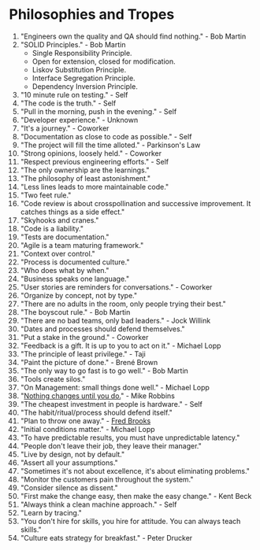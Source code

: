 # Philosophies and Tropes

1. "Engineers own the quality and QA should find nothing." - Bob Martin
2. "SOLID Principles." - Bob Martin
    - Single Responsibility Principle.
    - Open for extension, closed for modification.
    - Liskov Substitution Principle.
    - Interface Segregation Principle.
    - Dependency Inversion Principle.
3. "10 minute rule on testing." - Self
4. "The code is the truth." - Self
5. "Pull in the morning, push in the evening." - Self
6. "Developer experience." - Unknown
7. "It's a journey." - Coworker
8. "Documentation as close to code as possible." - Self
9. "The project will fill the time alloted." - Parkinson's Law
10. "Strong opinions, loosely held." - Coworker
11. "Respect previous engineering efforts." - Self
12. "The only ownership are the learnings."
13. "The philosophy of least astonishment."
14. "Less lines leads to more maintainable code."
15. "Two feet rule."
16. "Code review is about crosspollination and successive improvement. It catches things as a side effect."
17. "Skyhooks and cranes."
18. "Code is a liability."
19. "Tests are documentation."
20. "Agile is a team maturing framework."
21. "Context over control."
22. "Process is documented culture."
23. "Who does what by when."
24. "Business speaks one language."
25. "User stories are reminders for conversations." - Coworker
26. "Organize by concept, not by type."
27. "There are no adults in the room, only people trying their best."
28. "The boyscout rule." - Bob Martin
29. "There are no bad teams, only bad leaders." - Jock Willink
30. "Dates and processes should defend themselves."
31. "Put a stake in the ground." - Coworker
32. "Feedback is a gift. It is up to you to act on it." - Michael Lopp
33. "The principle of least privilege." - Taji
34. "Paint the picture of done." - Brené Brown
35. "The only way to go fast is to go well." - Bob Martin
36. "Tools create silos."
37. "On Management: small things done well." - Michael Lopp
38. "[Nothing changes until you do.](https://blog.armory.io/nothing-changes-until-you-do/)" - Mike Robbins 
39. "The cheapest investment in people is hardware." - Self
40. "The habit/ritual/process should defend itself."
41. "Plan to throw one away." - [Fred Brooks](https://wiki.c2.com/?PlanToThrowOneAway)
42. "Initial conditions matter." - Michael Lopp
43. "To have predictable results, you must have unpredictable latency."
44. "People don't leave their job, they leave their manager."
45. "Live by design, not by default."
46. "Assert all your assumptions."
47. "Sometimes it's not about excellence, it's about eliminating problems."
48. "Monitor the customers pain throughout the system."
49. "Consider silence as dissent."
50. "First make the change easy, then make the easy change." - Kent Beck
51. "Always think a clean machine approach." - Self
52. "Learn by tracing."
53. "You don't hire for skills, you hire for attitude. You can always teach skills."
54. "Culture eats strategy for breakfast." - Peter Drucker
